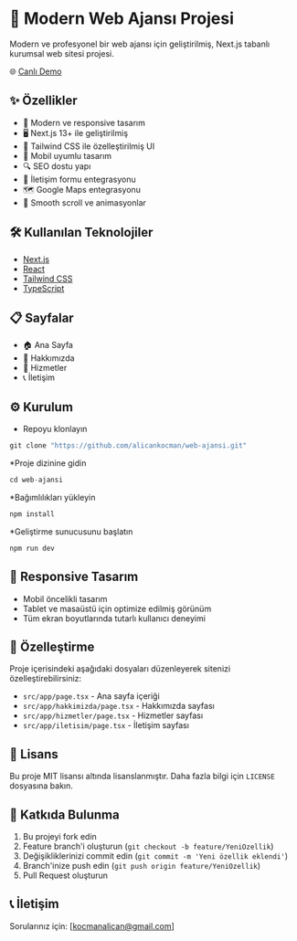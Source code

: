 # 🚀 Modern Web Ajansı Projesi

Modern ve profesyonel bir web ajansı için geliştirilmiş, Next.js tabanlı kurumsal web sitesi projesi.

🌐 [Canlı Demo](https://modern-web-agency-projectt.vercel.app)

## ✨ Özellikler

- 🎯 Modern ve responsive tasarım
- 🖥️ Next.js 13+ ile geliştirilmiş
- 🎨 Tailwind CSS ile özelleştirilmiş UI
- 📱 Mobil uyumlu tasarım
- 🔍 SEO dostu yapı
- 📝 İletişim formu entegrasyonu
- 🗺️ Google Maps entegrasyonu
- 💫 Smooth scroll ve animasyonlar

## 🛠️ Kullanılan Teknolojiler

- [Next.js](https://nextjs.org/)
- [React](https://reactjs.org/)
- [Tailwind CSS](https://tailwindcss.com/)
- [TypeScript](https://www.typescriptlang.org/)

## 📋 Sayfalar

- 🏠 Ana Sayfa
- 🎯 Hakkımızda
- 💼 Hizmetler
- 📞 İletişim

## ⚙️ Kurulum
* Repoyu klonlayın
``` jsx
git clone "https://github.com/alicankocman/web-ajansi.git"
```
*Proje dizinine gidin
``` jsx
cd web-ajansi
```
*Bağımlılıkları yükleyin
``` jsx
npm install
```
*Geliştirme sunucusunu başlatın
``` jsx
npm run dev
```

## 📱 Responsive Tasarım

- Mobil öncelikli tasarım
- Tablet ve masaüstü için optimize edilmiş görünüm
- Tüm ekran boyutlarında tutarlı kullanıcı deneyimi

## 🔧 Özelleştirme

Proje içerisindeki aşağıdaki dosyaları düzenleyerek sitenizi özelleştirebilirsiniz:

- `src/app/page.tsx` - Ana sayfa içeriği
- `src/app/hakkimizda/page.tsx` - Hakkımızda sayfası
- `src/app/hizmetler/page.tsx` - Hizmetler sayfası
- `src/app/iletisim/page.tsx` - İletişim sayfası

## 📝 Lisans

Bu proje MIT lisansı altında lisanslanmıştır. Daha fazla bilgi için `LICENSE` dosyasına bakın.

## 🤝 Katkıda Bulunma

1. Bu projeyi fork edin
2. Feature branch'i oluşturun (`git checkout -b feature/YeniOzellik`)
3. Değişikliklerinizi commit edin (`git commit -m 'Yeni özellik eklendi'`)
4. Branch'inize push edin (`git push origin feature/YeniOzellik`)
5. Pull Request oluşturun

## 📞 İletişim

Sorularınız için: [kocmanalican@gmail.com]
